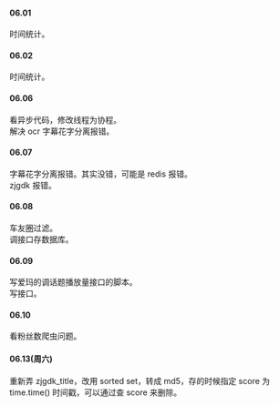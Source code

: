 
#### 06.01

时间统计。   


#### 06.02   

时间统计。   


#### 06.06  

看异步代码，修改线程为协程。     
解决 ocr 字幕花字分离报错。   


#### 06.07   

字幕花字分离报错。其实没错，可能是 redis 报错。   
zjgdk 报错。     


#### 06.08   

车友圈过滤。   
调接口存数据库。   


#### 06.09   

写爱玛的调话题播放量接口的脚本。   
写接口。   


#### 06.10   

看粉丝数爬虫问题。   


#### 06.13(周六)    

重新弄 zjgdk_title，改用 sorted set，转成 md5，存的时候指定 score 为 time.time() 时间戳，可以通过查 score 来删除。     




